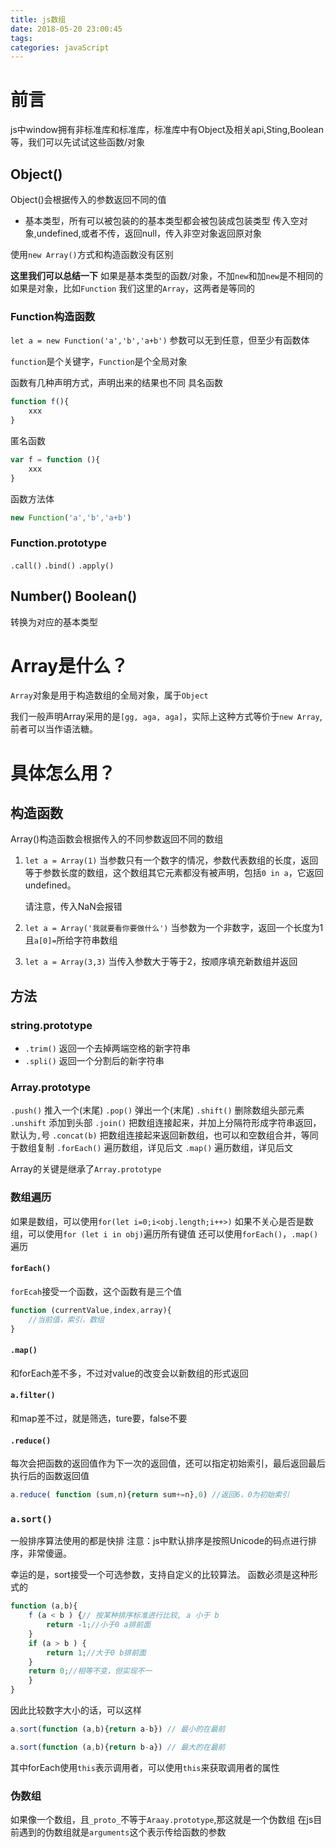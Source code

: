 ```yaml
---
title: js数组
date: 2018-05-20 23:00:45
tags:
categories: javaScript
---
```

# 前言
js中window拥有非标准库和标准库，标准库中有Object及相关api,Sting,Boolean等，我们可以先试试这些函数/对象
## Object()
Object()会根据传入的参数返回不同的值
* 基本类型，所有可以被包装的的基本类型都会被包装成包装类型
传入空对象,undefined,或者不传，返回null，传入非空对象返回原对象

使用`new Array()`方式和构造函数没有区别

**这里我们可以总结一下**
如果是基本类型的函数/对象，不加`new`和加`new`是不相同的
如果是对象，比如`Function` 我们这里的`Array`，这两者是等同的

### Function构造函数
`let a = new Function('a','b','a+b')`
参数可以无到任意，但至少有函数体

`function`是个关键字，`Function`是个全局对象

函数有几种声明方式，声明出来的结果也不同
具名函数
``` js
function f(){
    xxx
}
```

匿名函数
``` js
var f = function (){
    xxx
}
```

函数方法体
``` js
new Function('a','b','a+b')
```
### Function.prototype
`.call()`
`.bind()`
`.apply()`

## Number() Boolean() 
 转换为对应的基本类型

# Array是什么？
`Array`对象是用于构造数组的全局对象，属于`Object`

我们一般声明Array采用的是`[gg, aga, aga]`，实际上这种方式等价于`new Array`,前者可以当作语法糖。

# 具体怎么用？
## 构造函数
Array()构造函数会根据传入的不同参数返回不同的数组
1. `let a = Array(1)`
    当参数只有一个数字的情况，参数代表数组的长度，返回等于参数长度的数组，这个数组其它元素都没有被声明，包括`0 in a`，它返回undefined。

    请注意，传入NaN会报错

2. `let a = Array('我就要看你要做什么')`
    当参数为一个非数字，返回一个长度为1且`a[0]=`所给字符串数组

3. `let a = Array(3,3)`
    当传入参数大于等于2，按顺序填充新数组并返回

## 方法

###  string.prototype
* `.trim()` 返回一个去掉两端空格的新字符串
* `.spli()` 返回一个分割后的新字符串

### Array.prototype
`.push()` 推入一个(末尾)
`.pop()` 弹出一个(末尾)
`.shift()` 删除数组头部元素
`.unshift` 添加到头部
`.join()` 把数组连接起来，并加上分隔符形成字符串返回，默认为`,`号
`.concat(b)` 把数组连接起来返回新数组，也可以和空数组合并，等同于数组复制
`.forEach()` 遍历数组，详见后文
`.map()` 遍历数组，详见后文

Array的关键是继承了`Array.prototype`

### 数组遍历
如果是数组，可以使用`for(let i=0;i<obj.length;i++>)`
如果不关心是否是数组，可以使用`for (let i in obj)`遍历所有键值
还可以使用`forEach()`，`.map()`遍历

#### `forEach()`
`forEcah`接受一个函数，这个函数有是三个值
``` js
function (currentValue,index,array){
    //当前值，索引，数组
}
```
#### `.map()`
和forEach差不多，不过对value的改变会以新数组的形式返回

#### `a.filter()`
和map差不过，就是筛选，ture要，false不要

#### `.reduce()`
每次会把函数的返回值作为下一次的返回值，还可以指定初始索引，最后返回最后执行后的函数返回值
``` js
a.reduce( function (sum,n){return sum+=n},0) //返回6，0为初始索引
```

### `a.sort()`
一般排序算法使用的都是快排
注意：js中默认排序是按照Unicode的码点进行排序，非常傻逼。

幸运的是，sort接受一个可选参数，支持自定义的比较算法。
函数必须是这种形式的
``` js
function (a,b){
    f (a < b ) {// 按某种排序标准进行比较, a 小于 b
        return -1;//小于0 a排前面
    }
    if (a > b ) {
        return 1;//大于0 b排前面
    }
    return 0;//相等不变，但实现不一
    }
}
```
因此比较数字大小的话，可以这样
``` js
a.sort(function (a,b){return a-b}) // 最小的在最前
```

``` js
a.sort(function (a,b){return b-a}) // 最大的在最前
```
其中forEach使用`this`表示调用者，可以使用`this`来获取调用者的属性

### 伪数组
如果像一个数组，且`_proto_`不等于`Araay.prototype`,那这就是一个伪数组
在js目前遇到的伪数组就是`arguments`这个表示传给函数的参数

